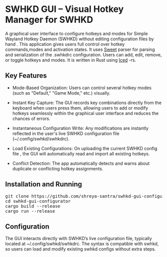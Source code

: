 # SWHKD GUI – Visual Hotkey Manager for SWHKD 

A graphical user interface to configure hotkeys and modes for Simple Wayland Hotkey Daemon (SWHKD) without editing configuration files by hand . This application gives users full control over hotkey commands,modes and activation states. It uses [Sweet](https://github.com/waycrate/sweet) parser for parsing and serialization of the .swhkdrc configuration. Users can add, edit, remove, or toggle hotkeys and modes. It is written in Rust using [Iced](https://github.com/iced-rs/iced) -rs.

## Key Features 

- Mode-Based Organization: Users can control several hotkey modes (such as "Default," "Game Mode," etc.) visually.

- Instant Key Capture: The GUI records key combinations directly from the keyboard when users press them, allowing users to add or modify hotkeys seamlessly within the graphical user interface and reduces the chances of errors. 

- Instantaneous Configuration Write: Any modifications are instantly reflected in the user's live SWHKD configuration file (~/.config/swhkd/swhkdrc).

- Load Existing Configurations: On uploading the current SWHKD config file , the GUI will automatically read and import all existing hotkeys.

- Conflict Detection: The app automatically detects and warns about duplicate or conflicting hotkey assignments.

## Installation and Running 

<pre>git clone https://github.com/shreya-santra/swhkd-gui-configurator.git
cd swhkd-gui-configurator
cargo build --release
cargo run --release</pre>

## Configuration

The GUI interacts directly with SWHKD’s live configuration file, typically located at ~/.config/swhkd/swhkdrc. The syntax is compatible with swhkd, so users can load and modify existing swhkd configs without extra steps.




